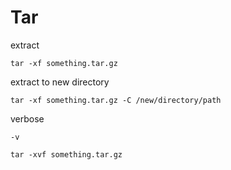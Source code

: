 # Tar
extract
```
tar -xf something.tar.gz
```
extract to new directory
```
tar -xf something.tar.gz -C /new/directory/path
```
verbose
```
-v
```
```
tar -xvf something.tar.gz
```

